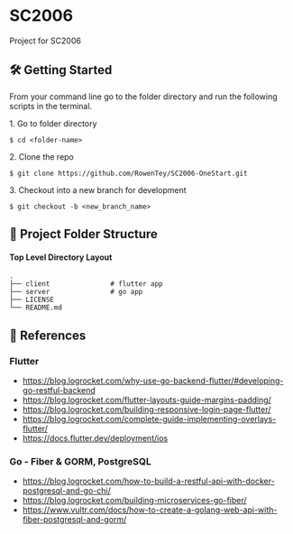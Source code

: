 # SC2006
Project for SC2006

## 🛠 Getting Started
From your command line go to the folder directory and run the following scripts in the terminal.

1\. Go to folder directory

```terminal
$ cd <folder-name>
```

2\. Clone the repo 

```terminal
$ git clone https://github.com/RowenTey/SC2006-OneStart.git
```

3\. Checkout into a new branch for development

```terminal
$ git checkout -b <new_branch_name>
```

## 📂 Project Folder Structure

#### Top Level Directory Layout

```terminal
.
├── client               # flutter app
├── server               # go app
├── LICENSE
└── README.md
```

## 📖 References
### Flutter
- https://blog.logrocket.com/why-use-go-backend-flutter/#developing-go-restful-backend
- https://blog.logrocket.com/flutter-layouts-guide-margins-padding/
- https://blog.logrocket.com/building-responsive-login-page-flutter/
- https://blog.logrocket.com/complete-guide-implementing-overlays-flutter/
- https://docs.flutter.dev/deployment/ios

### Go - Fiber & GORM, PostgreSQL
- https://blog.logrocket.com/how-to-build-a-restful-api-with-docker-postgresql-and-go-chi/
- https://blog.logrocket.com/building-microservices-go-fiber/
- https://www.vultr.com/docs/how-to-create-a-golang-web-api-with-fiber-postgresql-and-gorm/
